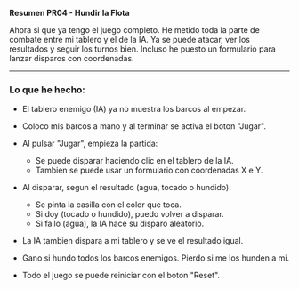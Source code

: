 **Resumen PR04 - Hundir la Flota**

Ahora si que ya tengo el juego completo. He metido toda la parte de combate entre mi tablero y el de la IA. Ya se puede atacar, ver los resultados y seguir los turnos bien. Incluso he puesto un formulario para lanzar disparos con coordenadas.

---

### Lo que he hecho:

* El tablero enemigo (IA) ya no muestra los barcos al empezar.
* Coloco mis barcos a mano y al terminar se activa el boton "Jugar".
* Al pulsar "Jugar", empieza la partida:

  * Se puede disparar haciendo clic en el tablero de la IA.
  * Tambien se puede usar un formulario con coordenadas X e Y.
* Al disparar, segun el resultado (agua, tocado o hundido):

  * Se pinta la casilla con el color que toca.
  * Si doy (tocado o hundido), puedo volver a disparar.
  * Si fallo (agua), la IA hace su disparo aleatorio.
* La IA tambien dispara a mi tablero y se ve el resultado igual.
* Gano si hundo todos los barcos enemigos. Pierdo si me los hunden a mi.
* Todo el juego se puede reiniciar con el boton "Reset".
